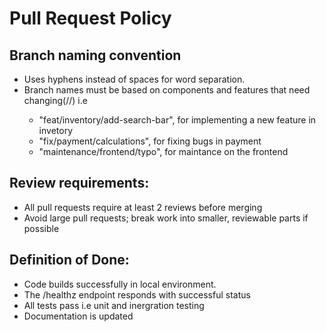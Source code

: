 # Pull Request Policy

## Branch naming convention
  - Uses hyphens instead of spaces for word separation.
  - Branch names must be based on components and features that need changing(<type>/<component>/<ticket-or-shot-description>) i.e
     - "feat/inventory/add-search-bar", for implementing a new feature in invetory
     - "fix/payment/calculations", for fixing bugs in payment
     - "maintenance/frontend/typo", for maintance on the frontend
  
## Review requirements:
  - All pull requests require at least 2 reviews before merging
  - Avoid large pull requests; break work into smaller, reviewable parts if possible
## Definition of Done:
  - Code builds successfully in local environment.
  - The /healthz endpoint responds with successful status
  - All tests pass i.e unit and inergration testing
  - Documentation is updated
